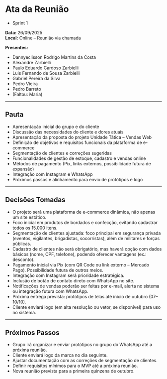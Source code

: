 # Ata da Reunião

- Sprint 1  

**Data:** 26/09/2025  
**Local:** Online – Reunião via chamada  

**Presentes:**  
- Dannyeclisson Rodrigo Martins da Costa  
- Alexandre Zarbielli  
- Paulo Eduardo Cardoso Zarbielli  
- Luis Fernando de Sousa Zarbielli  
- Gabriel Pereira da Silva  
- Pedro Vieira  
- Pedro Barreto  
- (Faltou: Maria)  

---

## Pauta
- Apresentação inicial do grupo e do cliente  
- Discussão das necessidades do cliente e dores atuais  
- Apresentação da proposta do projeto Unidade Tática – Vendas Web  
- Definição de objetivos e requisitos funcionais da plataforma de e-commerce  
- Segmentação de clientes e correções sugeridas  
- Funcionalidades de gestão de estoque, cadastro e vendas online  
- Métodos de pagamento (Pix, links externos, possibilidade futura de expansão)  
- Integração com Instagram e WhatsApp  
- Próximos passos e alinhamento para envio de protótipos e logo  

---

## Decisões Tomadas
- O projeto será uma plataforma de e-commerce dinâmica, não apenas um site estático.  
- Foco inicial em produtos de bordados e confecção, evitando cadastrar todos os 15.000 itens.  
- Segmentação de clientes ajustada: foco principal em segurança privada (eventos, vigilantes, brigadistas, socorristas), além de militares e forças públicas.  
- Cadastro de clientes não será obrigatório, mas haverá opção com dados básicos (nome, CPF, telefone), podendo oferecer vantagens (ex.: desconto).  
- Pagamento inicial via Pix (com QR Code ou link externo – Mercado Pago). Possibilidade futura de outros meios.  
- Integração com Instagram será prioridade estratégica.  
- Inclusão de botão de contato direto com WhatsApp no site.  
- Notificações de vendas poderão ser feitas por e-mail, alerta no sistema ou integração futura com WhatsApp.  
- Próxima entrega prevista: protótipos de telas até início de outubro (07–10/10).  
- Cliente enviará logo (em alta resolução ou vetor, se disponível) para uso no sistema.  

---

## Próximos Passos
- Grupo irá organizar e enviar protótipos no grupo do WhatsApp até a próxima reunião.  
- Cliente enviará logo da marca no dia seguinte.  
- Ajustar documentação com as correções de segmentação de clientes.  
- Definir requisitos mínimos para o MVP até a próxima reunião.  
- Nova reunião prevista para a primeira quinzena de outubro.  
